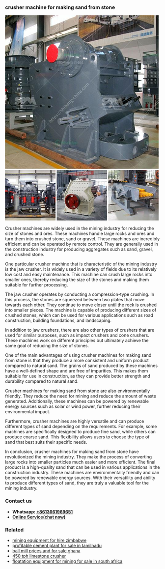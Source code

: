 <h3>crusher machine for making sand from stone</h3><img src='1702953115.jpg' alt=''><p>Crusher machines are widely used in the mining industry for reducing the size of stones and ores. These machines handle large rocks and ores and turn them into crushed stone, sand or gravel. These machines are incredibly efficient and can be operated by remote control. They are generally used in the construction industry for producing aggregates such as sand, gravel, and crushed stone.</p><p>One particular crusher machine that is characteristic of the mining industry is the jaw crusher. It is widely used in a variety of fields due to its relatively low cost and easy maintenance. This machine can crush large rocks into smaller ones, thereby reducing the size of the stones and making them suitable for further processing.</p><p>The jaw crusher operates by conducting a compression-type crushing. In this process, the stones are squeezed between two plates that move towards each other. They continue to move closer until the rock is crushed into smaller pieces. The machine is capable of producing different sizes of crushed stones, which can be used for various applications such as road construction, building foundations, and landscaping.</p><p>In addition to jaw crushers, there are also other types of crushers that are used for similar purposes, such as impact crushers and cone crushers. These machines work on different principles but ultimately achieve the same goal of reducing the size of stones.</p><p>One of the main advantages of using crusher machines for making sand from stone is that they produce a more consistent and uniform product compared to natural sand. The grains of sand produced by these machines have a well-defined shape and are free of impurities. This makes them suitable for use in construction, as they can provide better strength and durability compared to natural sand.</p><p>Crusher machines for making sand from stone are also environmentally friendly. They reduce the need for mining and reduce the amount of waste generated. Additionally, these machines can be powered by renewable energy sources such as solar or wind power, further reducing their environmental impact.</p><p>Furthermore, crusher machines are highly versatile and can produce different types of sand depending on the requirements. For example, some machines are specifically designed to produce fine sand, while others can produce coarse sand. This flexibility allows users to choose the type of sand that best suits their specific needs.</p><p>In conclusion, crusher machines for making sand from stone have revolutionized the mining industry. They make the process of converting large rocks into smaller particles much easier and more efficient. The final product is a high-quality sand that can be used in various applications in the construction industry. These machines are environmentally friendly and can be powered by renewable energy sources. With their versatility and ability to produce different types of sand, they are truly a valuable tool for the mining industry.</p><h3>Contact us</h3><ul><li><strong>Whatsapp:&nbsp;<a href="https://wa.me/8613661969651">+8613661969651</a></strong></li><li><a href="https://swt.shibang-china.com/?git&amp;zhl&amp;crusher machine for making sand from stone"><strong>Online Service(chat now)</strong></a></li></ul><h3>Related</h3><ul><li><a href='mining equipment for hire zimbabwe.md'>mining equipment for hire zimbabwe</a></li><li><a href='profitable cement plant for sale in tamilnadu.md'>profitable cement plant for sale in tamilnadu</a></li><li><a href='ball mill prices and for sale ghana.md'>ball mill prices and for sale ghana</a></li><li><a href='450 tph limestone crusher.md'>450 tph limestone crusher</a></li><li><a href='floatation equipment for mining for sale in south africa.md'>floatation equipment for mining for sale in south africa</a></li></ul>